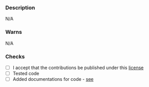 <!-- Description about of your PR -->
### Description
N/A

<!-- Please write if there are any important things we need to know about this PR -->
### Warns
N/A

<!--
  Please replace what you want to mark with [x]
  * - Must
--->
### Checks
- [ ] I accept that the contributions be published under this [license](https://github.com/mertcandav/relifile/blob/master/LICENSE)
- [ ] Tested code
- [ ] Added documentations for code - [see](https://www.headerbrowser.org/doc/c_tags.html)
